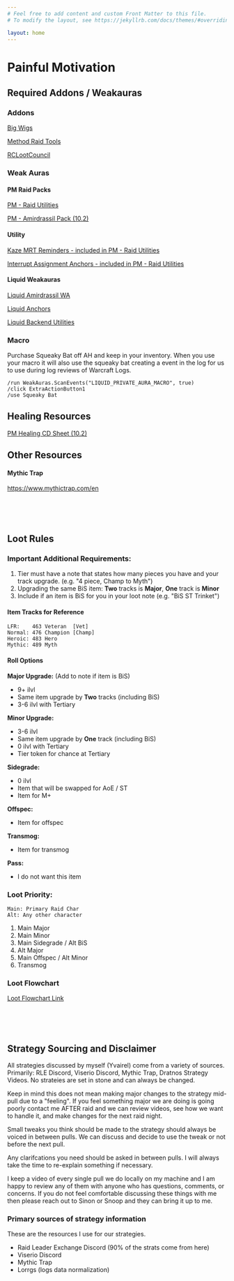 ```yaml
---
# Feel free to add content and custom Front Matter to this file.
# To modify the layout, see https://jekyllrb.com/docs/themes/#overriding-theme-defaults

layout: home
---
```



# Painful Motivation

## Required Addons / Weakauras
### Addons

[Big Wigs](https://www.curseforge.com/wow/addons/big-wigs)

[Method Raid Tools](https://www.curseforge.com/wow/addons/method-raid-tools)

[RCLootCouncil](https://www.curseforge.com/wow/addons/rclootcouncil)
### Weak Auras

#### PM Raid Packs
[PM - Raid Utilities](https://wago.io/fT3mmuaXM)

[PM - Amirdrassil Pack (10.2)](https://wago.io/3BOQnsnbo)

#### Utility
[Kaze MRT Reminders - included in PM - Raid Utilities](https://wago.io/n7l5uN3YM)

[Interrupt Assignment Anchors - included in PM - Raid Utilities](https://wago.io/InterruptAnchor)

#### Liquid Weakauras
[Liquid Amirdrassil WA](https://wago.io/LiquidAmirdrassil)

[Liquid Anchors](https://wago.io/LiquidAnchors)

[Liquid Backend Utilities](https://wago.io/LiquidWeakAuras)
### Macro
Purchase Squeaky Bat off AH and keep in your inventory. When you use your macro it will also use the squeaky bat creating a event in the log for us to use during log reviews of Warcraft Logs. 
```
/run WeakAuras.ScanEvents("LIQUID_PRIVATE_AURA_MACRO", true)
/click ExtraActionButton1
/use Squeaky Bat
```

## Healing Resources

[PM Healing CD Sheet (10.2)](https://docs.google.com/spreadsheets/d/1wTBt3kroM1073QTZB_SzQhVLCF1-fX7VfCiAwbcIXAs/edit#gid=495019183)

## Other Resources

#### Mythic Trap
https://www.mythictrap.com/en

<br>
<br>
<br>

## Loot Rules
### Important Additional Requirements:
1. Tier must have a note that states how many pieces you have and your track upgrade. (e.g. "4 piece, Champ to Myth")
2. Upgrading the same BiS item: **Two** tracks is **Major**, **One** track is **Minor**
3. Include if an item is BiS for you in your loot note (e.g. "BiS ST Trinket")

#### Item Tracks for Reference
```
LFR:    463 Veteran  [Vet]
Normal: 476 Champion [Champ]
Heroic: 483 Hero     
Mythic: 489 Myth
``` 
#### Roll Options
**Major Upgrade:** (Add to note if item is BiS)
- 9+ ilvl
- Same item upgrade by **Two** tracks (including BiS)
- 3-6 ilvl with Tertiary

**Minor Upgrade:**
- 3-6 ilvl
- Same item upgrade by **One** track (including BiS)
- 0 ilvl with Tertiary
- Tier token for chance at Tertiary

**Sidegrade:**
- 0 ilvl
- Item that will be swapped for AoE / ST
- Item for M+

**Offspec:**
- Item for offspec

**Transmog:**
- Item for transmog

**Pass:**
- I do not want this item

### Loot Priority: 
```
Main: Primary Raid Char
Alt: Any other character
```
1. Main Major
2. Main Minor
3. Main Sidegrade / Alt BiS
4. Alt Major
5. Main Offspec / Alt Minor
6. Transmog

### Loot Flowchart
[Loot Flowchart Link](https://cdn.discordapp.com/attachments/998649601806577814/1184593729198235678/painful_motivation_loot_roll_diagram.png)

<br>
<br>
<br>

## Strategy Sourcing and Disclaimer

All strategies discussed by myself (Yvairel) come from a variety of sources. Primarily: RLE Discord, Viserio Discord, Mythic Trap, Dratnos Strategy Videos. No strateies are set in stone and can always be changed.

Keep in mind this does not mean making major changes to the strategy mid-pull due to a "feeling". If you feel something major we are doing is going poorly contact me AFTER raid and we can review videos, see how we want to handle it, and make changes for the next raid night.

Small tweaks you think should be made to the strategy should always be voiced in between pulls. We can discuss and decide to use the tweak or not before the next pull.

Any clarifcations you need should be asked in between pulls. I will always take the time to re-explain something if necessary. 

I keep a video of every single pull we do locally on my machine and I am happy to review any of them with anyone who has questions, comments, or concerns. If you do not feel comfortable discussing these things with me then please reach out to Sinon or Snoop and they can bring it up to me. 
 
### Primary sources of strategy information
These are the resources I use for our strategies. 

- Raid Leader Exchange Discord (90% of the strats come from here)
- Viserio Discord
- Mythic Trap
- Lorrgs (logs data normalization)